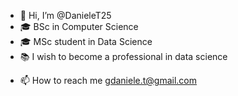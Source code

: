 - 👋 Hi, I’m @DanieleT25
- 🎓 BSc in Computer Science
- 🎓 MSc student in Data Science 
- 📚 I wish to become a professional in data science
<!--- - 👀 I’m interested in learning to become a professional in my business sector --->
<!--- - 🌱 I’m currently learning computer science on University of Catania --->
<!--- - 💞️ I’m looking to collaborate on project --->
- 📫 How to reach me gdaniele.t@gmail.com

<!---
DanieleT25/DanieleT25 is a ✨ special ✨ repository because its `README.md` (this file) appears on your GitHub profile.
You can click the Preview link to take a look at your changes.
--->
